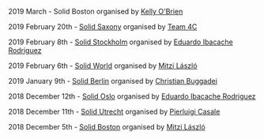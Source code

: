 
2019 March - Solid Boston organised by [Kelly O'Brien](https://github.com/InruptKelly)

2019 February 20th - [Solid Saxony](https://forum.solidproject.org/t/solid-meetup-saxony-germany/1215) organised by [Team 4C](https://wefourc.com/)

2019 February 8th - [Solid Stockholm](https://www.meetup.com/Solid-Sweden/events/257923996/) organised by [Eduardo Ibacache Rodriguez](https://github.com/eduardoinnorway)

2019 February 6th - [Solid World](https://www.eventbrite.com/e/solid-world-tickets-53692744444) organised by [Mitzi László](https://github.com/Mitzi-Laszlo)

2019 January 9th - [Solid Berlin](https://supermarkt-berlin.net/event/solid-meetup-berlin/) organised by [Christian Buggadei](https://github.com/JollyOrc)

2018 December 12th - [Solid Oslo](https://www.meetup.com/Solid-Norway/events/256467181/) organised by [Eduardo Ibacache Rodriguez](https://github.com/eduardoinnorway)

2018 December 11th - [Solid Utrecht](https://www.meetup.com/Solid-Netherlands/) organised by [Pierluigi Casale](https://www.linkedin.com/in/pierluigi-casale-41271430/)

2018 December 5th - [Solid Boston](https://www.eventbrite.com/e/solid-boston-tickets-52634666705) organised by [Mitzi László](https://github.com/Mitzi-Laszlo)
